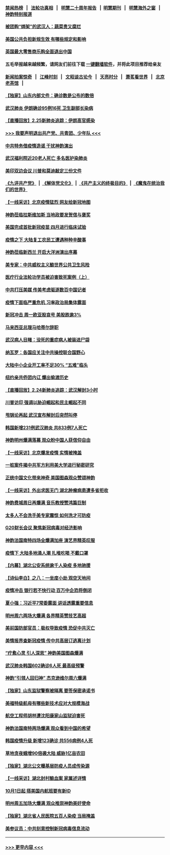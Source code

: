 #### [禁闻热榜](热点新闻.md?=0)  &nbsp;&nbsp;|&nbsp;&nbsp; [法轮功真相](https://github.com/gfw-breaker/truth/blob/master/README.md?=0) &nbsp;&nbsp;|&nbsp;&nbsp; [明慧二十周年报告](https://github.com/gfw-breaker/mh-reports/blob/master/README.md?=0) &nbsp;&nbsp;|&nbsp;&nbsp;[明慧期刊](https://github.com/gfw-breaker/mh-qikan) &nbsp;&nbsp;|&nbsp;&nbsp; [明慧海外之窗](https://github.com/gfw-breaker/mh-news/blob/master/README.md?=0) &nbsp;&nbsp;|&nbsp;&nbsp; [神韵特别报道](https://github.com/gfw-breaker/mh-news/blob/master/shenyun.md?=0)
#### [被团购“绑架”的武汉人：蔬菜贵又腐烂](../pages/nf4514/n11895316.md?t=02260602) 
#### [美国公共负担新规生效 有哪些规定和影响](../pages/nf4514/n11893866.md?t=02260602) 
#### [英国最大零售商乐购全面退出中国](../pages/nf4514/n11895230.md?t=02260602) 
#### 五毛举报越来越频繁，请网友们前往下载 [一键翻墙软件](https://github.com/gfw-breaker/ssr-accounts)，并将此项目推荐给亲友
#### [新闻拍案惊奇](https://github.com/gfw-breaker/banned-news/blob/master/pages/link4.md) &nbsp;&nbsp;|&nbsp;&nbsp; [江峰时刻](https://github.com/gfw-breaker/banned-news/blob/master/pages/link4.md) &nbsp;&nbsp;|&nbsp;&nbsp; [文昭谈古论今](https://github.com/gfw-breaker/banned-news/blob/master/pages/link4.md) &nbsp;&nbsp;|&nbsp;&nbsp; [天亮时分](https://github.com/gfw-breaker/banned-news/blob/master/pages/link4.md) &nbsp;&nbsp;|&nbsp;&nbsp; [萧茗看世界](https://github.com/gfw-breaker/banned-news/blob/master/pages/link4.md) &nbsp;&nbsp;|&nbsp;&nbsp; [北京老茶馆](https://github.com/gfw-breaker/banned-news/blob/master/pages/link4.md) &nbsp;&nbsp;|&nbsp;&nbsp; 
#### [【独家】山东内部文件：确诊数是公布的数倍](../pages/nf4514/n11891016.md?t=02260602) 
#### [武汉肺炎 伊朗确诊95例16死 卫生副部长染病](../pages/nf4514/n11894906.md?t=02260602) 
#### [【直播回放】2.25新肺炎追踪：伊朗高官感染](../pages/nf4514/n11894749.md?t=02260602) 
#### [>>> 我要声明退出共产党、共青团、少年队 <<<](https://github.com/begood0513/goodnews/blob/master/quit/letter.md) 
#### [中共特务借疫情造谣 干扰神韵演出](../pages/nf4514/n11894363.md?t=02260602) 
#### [武汉福利院近20老人死亡 多名医护染肺炎](../pages/nf4514/n11893680.md?t=02260602) 
#### [美印双边会议 川普和莫迪敲定三份文件](../pages/nf4514/n11894247.md?t=02260602) 
#### [《九评共产党》](https://github.com/begood0513/9ping.md/blob/master/README.md) &nbsp;|&nbsp; [《解体党文化》](../../../../jtdwh.md/blob/master/README.md)  &nbsp;|&nbsp; [《共产主义的终极目的》](../../../../gczydzjmd.md/blob/master/README.md) &nbsp;|&nbsp; [《魔鬼在统治我们的世界》](../../../../mgztzwmdsj.md/blob/master/README.md) 
#### [【一线采访】北京疫情猛烈 网友绘新冠地图](../pages/nf4514/n11894212.md?t=02260602) 
#### [神韵莅临拉斯维加斯 当地政要发贺信与褒奖](../pages/nf4514/n11893721.md?t=02260602) 
#### [美国完成首批新冠疫苗 四月进行临床试验](../pages/nf4514/n11893526.md?t=02260602) 
#### [疫情之下 大陆复工农民工遭遇种种辛酸事](../pages/nf4514/n11893150.md?t=02260602) 
#### [神韵莅临新西兰 开启大洋洲演出序幕](../pages/nf4514/n11893497.md?t=02260602) 
#### [美专家：中共威权主义酿世界公共卫生风险](../pages/nf4514/n11893474.md?t=02260602) 
#### [医疗行业法轮功学员被迫害致死案例（上）](../pages/nf4514/n11883051.md?t=02260602) 
#### [中共打压美媒 传美考虑驱逐数百中国记者](../pages/nf4514/n11893178.md?t=02260602) 
#### [疫情下面临严重危机  习率政治局集体露面](../pages/nf4514/n11893305.md?t=02260602) 
#### [新冠冲击 周一欧亚股哀号 美股跌逾3%](../pages/nf4514/n11892648.md?t=02260602) 
#### [马来西亚总理马哈蒂尔辞职](../pages/nf4514/n11892792.md?t=02260602) 
#### [武汉病人目睹：没死的重症病人被装进尸袋](../pages/nf4514/n11892728.md?t=02260602) 
#### [纳瓦罗：各国应关注中共操控联合国野心](../pages/nf4514/n11892856.md?t=02260602) 
#### [大陆中小企业开工率不足30% “五难”临头](../pages/nf4514/n11892702.md?t=02260602) 
#### [纽约亲共侨团内讧 爆出偷渡历史](../pages/nf4514/n11891235.md?t=02260602) 
#### [【直播回放】2.24新肺炎追踪：武汉解封3小时](../pages/nf4514/n11892242.md?t=02260602) 
#### [川普访印 强调以胁迫崛起和民主崛起不同](../pages/nf4514/n11891855.md?t=02260602) 
#### [甩锅论再起 武汉宣布解封后突然叫停](../pages/nf4514/n11891989.md?t=02260602) 
#### [韩国新增231例武汉肺炎 共833例7人死亡](../pages/nf4514/n11891919.md?t=02260602) 
#### [神韵明州爆满落幕 观众盼中国人获信仰自由](../pages/nf4514/n11891826.md?t=02260602) 
#### [【一线采访】北京爆发疫情 实情被掩盖](../pages/nf4514/n11891627.md?t=02260602) 
#### [一桩案件揭中共军方利用美大学进行秘密研究](../pages/nf4514/n11891206.md?t=02260602) 
#### [正统中国文化带来神奇 美国图森观众赞颂神韵](../pages/nf4514/n11891434.md?t=02260602) 
#### [【一线采访】外出求医无门 湖北肿瘤病患遭多省拒收](../pages/nf4514/n11891119.md?t=02260602) 
#### [神韵费城周日再爆满 音乐教授赞鸿篇巨制](../pages/nf4514/n11890995.md?t=02260602) 
#### [太多人不会洗手美专家震惊 如何洗才可防疫](../pages/nf4514/n11875866.md?t=02260602) 
#### [G20财长会议 聚焦新冠病毒对经济影响](../pages/nf4514/n11890400.md?t=02260602) 
#### [神韵法国南特四场全爆满加座 演艺界精英叹服](../pages/nf4514/n11890586.md?t=02260602) 
#### [疫情下 大陆多地涌人潮 扎堆吃喝 不戴口罩](../pages/nf4514/n11890199.md?t=02260602) 
#### [【内幕】湖北公安系统逾千人染疫 多地驰援](../pages/nf4514/n11888526.md?t=02260602) 
#### [【诗仙李白】之八：一坐度小劫 观空天地间](../pages/nf4514/n11880859.md?t=02260602) 
#### [疫情冲击 银行若不快行动 百万中企恐将倒闭](../pages/nf4514/n11890255.md?t=02260602) 
#### [夏小强：习近平7常委露面 讲话透露重要信息](../pages/nf4514/n11890133.md?t=02260602) 
#### [明州周六两场大爆满 各界精英赞技艺高超](../pages/nf4514/n11890029.md?t=02260602) 
#### [美前国防部官员：极权导致疫情 恐促中共灭亡](../pages/nf4514/n11889092.md?t=02260602) 
#### [美情报界查新冠疫情 传中共高层订逃离计划](../pages/nf4514/n11888161.md?t=02260602) 
#### [“疗愈心灵 引人深思” 神韵美国图森爆满](../pages/nf4514/n11889889.md?t=02260602) 
#### [武汉肺炎韩国602确诊6人死 最高级预警](../pages/nf4514/n11889715.md?t=02260602) 
#### [神韵“引领人回归神” 杰克逊维尔周六爆满](../pages/nf4514/n11889630.md?t=02260602) 
#### [【独家】山东监狱警察被隔离 要签保密承诺书](../pages/nf4514/n11889454.md?t=02260602) 
#### [美福特级航母有哪些新技术应对大规模海战](../pages/nf4514/n11882087.md?t=02260602) 
#### [航空工程师胡林遭沈阳康家山监狱迫害死](../pages/nf4514/n11888407.md?t=02260602) 
#### [神韵法国南特两场爆满 观众看到中国的希望](../pages/nf4514/n11888918.md?t=02260602) 
#### [韩国疫情升级 新增123确诊 共556病例4人死](../pages/nf4514/n11888882.md?t=02260602) 
#### [草地贪夜蛾增90倍袭大陆 威胁1亿亩农田](../pages/nf4514/n11888493.md?t=02260602) 
#### [【独家】湖北公文曝基层防疫人员成传染源](../pages/nf4514/n11887125.md?t=02260602) 
#### [【一线采访】湖北封村酿血案 家属述详情](../pages/nf4514/n11888368.md?t=02260602) 
#### [10月1日起 搭美国内航班要有新ID](../pages/nf4514/n11888243.md?t=02260602) 
#### [明州周五加场大爆满 观众推崇神韵美好使命](../pages/nf4514/n11888062.md?t=02260602) 
#### [【独家】湖北省人民医院五百人染疫 当局掩盖](../pages/nf4514/n11888080.md?t=02260602) 
#### [美参议员：中共刻意控制新冠病毒信息流动](../pages/nf4514/n11887949.md?t=02260602) 

----
#### [ >>> 更早内容 <<< ](../indexes/nf4514-earlier.md)
